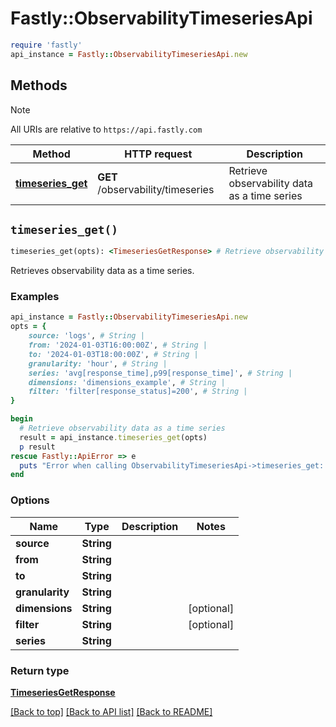 # Fastly::ObservabilityTimeseriesApi


```ruby
require 'fastly'
api_instance = Fastly::ObservabilityTimeseriesApi.new
```

## Methods

> [!NOTE]
> All URIs are relative to `https://api.fastly.com`

Method | HTTP request | Description
------ | ------------ | -----------
[**timeseries_get**](ObservabilityTimeseriesApi.md#timeseries_get) | **GET** /observability/timeseries | Retrieve observability data as a time series


## `timeseries_get()`

```ruby
timeseries_get(opts): <TimeseriesGetResponse> # Retrieve observability data as a time series
```

Retrieves observability data as a time series.

### Examples

```ruby
api_instance = Fastly::ObservabilityTimeseriesApi.new
opts = {
    source: 'logs', # String | 
    from: '2024-01-03T16:00:00Z', # String | 
    to: '2024-01-03T18:00:00Z', # String | 
    granularity: 'hour', # String | 
    series: 'avg[response_time],p99[response_time]', # String | 
    dimensions: 'dimensions_example', # String | 
    filter: 'filter[response_status]=200', # String | 
}

begin
  # Retrieve observability data as a time series
  result = api_instance.timeseries_get(opts)
  p result
rescue Fastly::ApiError => e
  puts "Error when calling ObservabilityTimeseriesApi->timeseries_get: #{e}"
end
```

### Options

| Name | Type | Description | Notes |
| ---- | ---- | ----------- | ----- |
| **source** | **String** |  |  |
| **from** | **String** |  |  |
| **to** | **String** |  |  |
| **granularity** | **String** |  |  |
| **dimensions** | **String** |  | [optional] |
| **filter** | **String** |  | [optional] |
| **series** | **String** |  |  |

### Return type

[**TimeseriesGetResponse**](TimeseriesGetResponse.md)

[[Back to top]](#) [[Back to API list]](../../README.md#endpoints)
[[Back to README]](../../README.md)
